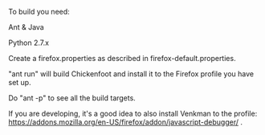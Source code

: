 To build you need:

Ant & Java

Python 2.7.x

Create a firefox.properties as described in firefox-default.properties.

"ant run" will build Chickenfoot and install it to the Firefox profile
you have set up.

Do "ant -p" to see all the build targets.

If you are developing, it's a good idea to also install Venkman to the
profile: https://addons.mozilla.org/en-US/firefox/addon/javascript-debugger/ .

